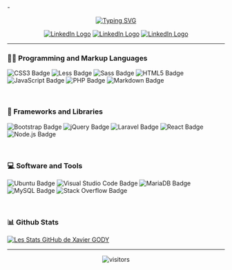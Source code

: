 -<p align="center">
<a href="https://git.io/typing-svg"><img src="https://readme-typing-svg.demolab.com?font=Shantell+Sans&size=25&duration=4000&pause=500&color=1DA1F2&background=FF000000&center=true&vCenter=true&multiline=true&repeat=false&width=800&height=150&lines=Hey%2C+i'm+Xavier+Gody+!;I'm+a+full-stack+Web+Developper.;If+a+motto+can+define+me%2C+I+would+probably+choose+this+one+%3A;%22what+we+must+learn+to+do%2C+we+learn+it+by+doing+it...%22" alt="Typing SVG" /></a>
</p>


<div align="center">
<a href="https://www.linkedin.com/in/xavier-gody-734885125"(https://www.linkedin.com/feed/)><img src="https://img.shields.io/badge/-LinkedIn-0e76a8?style=flat-square&logo=Linkedin&logoColor=white" alt="LinkedIn Logo"></a>
<a href=""><img src="https://img.shields.io/badge/-Twitter-00acee?style=flat-square&logo=Twitter&logoColor=white" alt="LinkedIn Logo"></a>
<a href="https://github.com/XavierGody"><img src="https://img.shields.io/badge/Website-3b5998?style=flat-square&logo=google-chrome&logoColor=white" alt="LinkedIn Logo"></a>
</div>

----------

<h3>👨‍💻 Programming and Markup Languages</h3>

![CSS3 Badge](https://img.shields.io/badge/CSS3-1572B6?logo=css3&logoColor=fff&style=plastic)
![Less Badge](https://img.shields.io/badge/Less-1D365D?logo=less&logoColor=fff&style=plastic)
![Sass Badge](https://img.shields.io/badge/Sass-C69?logo=sass&logoColor=fff&style=plastic)
![HTML5 Badge](https://img.shields.io/badge/HTML5-E34F26?logo=html5&logoColor=fff&style=plastic)
![JavaScript Badge](https://img.shields.io/badge/JavaScript-F7DF1E?logo=javascript&logoColor=000&style=plastic)
![PHP Badge](https://img.shields.io/badge/PHP-777BB4?logo=php&logoColor=fff&style=plastic)
![Markdown Badge](https://img.shields.io/badge/Markdown-000?logo=markdown&logoColor=fff&style=plastic)

</br>

<h3>🧰 Frameworks and Libraries</h3>

![Bootstrap Badge](https://img.shields.io/badge/Bootstrap-7952B3?logo=bootstrap&logoColor=fff&style=plastic)
![jQuery Badge](https://img.shields.io/badge/jQuery-0769AD?logo=jquery&logoColor=fff&style=plastic)
![Laravel Badge](https://img.shields.io/badge/Laravel-FF2D20?logo=laravel&logoColor=fff&style=plastic)
![React Badge](https://img.shields.io/badge/React-61DAFB?logo=react&logoColor=000&style=plastic)
![Node.js Badge](https://img.shields.io/badge/Node.js-393?logo=nodedotjs&logoColor=fff&style=plastic)

</br>

<h3>💻 Software and Tools</h3>

![Ubuntu Badge](https://img.shields.io/badge/Ubuntu-E95420?logo=ubuntu&logoColor=fff&style=plastic)
![Visual Studio Code Badge](https://img.shields.io/badge/Visual%20Studio%20Code-007ACC?logo=visualstudiocode&logoColor=fff&style=plastic)
![MariaDB Badge](https://img.shields.io/badge/MariaDB-003545?logo=mariadb&logoColor=fff&style=plastic)
![MySQL Badge](https://img.shields.io/badge/MySQL-4479A1?logo=mysql&logoColor=fff&style=plastic)
![Stack Overflow Badge](https://img.shields.io/badge/Stack%20Overflow-F58025?logo=stackoverflow&logoColor=fff&style=plastic)

</br>

<h3> 📊 Github Stats </h3>

[![Les Stats GitHub de Xavier GODY](https://github-readme-stats.vercel.app/api?username=XavierGody&count_private=true&show_icons=true&theme=tokyonight)](https://github.com/XavierGody/github-readme-stats)

----------
<p align="center"><img src="https://komarev.com/ghpvc/?username=XavierGody" alt="visitors"></p>
